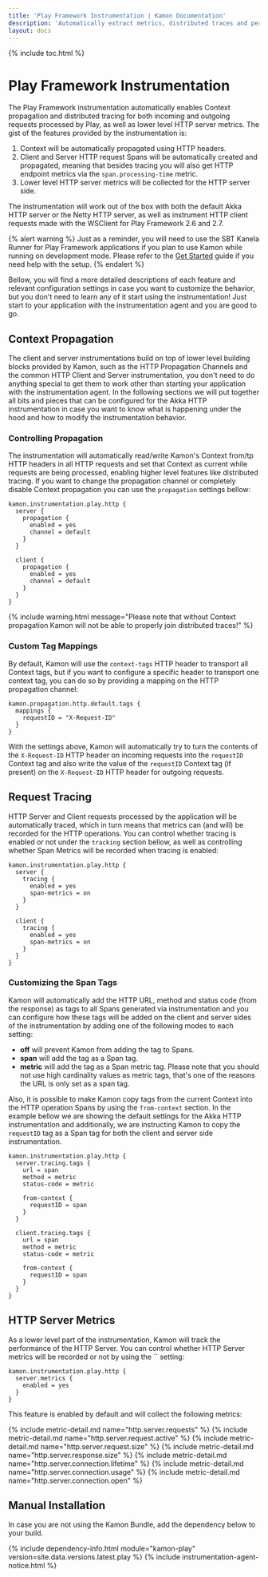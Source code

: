 ```yaml
---
title: 'Play Framework Instrumentation | Kamon Documentation'
description: 'Automatically extract metrics, distributed traces and perform context propagation on Play Framework applications'
layout: docs
---
```


{% include toc.html %}

Play Framework Instrumentation
==============================

The Play Framework instrumentation automatically enables Context propagation and distributed tracing for both incoming and
outgoing requests processed by Play, as well as lower level HTTP server metrics. The gist of the features provided
by the instrumentation is:
  1. Context will be automatically propagated using HTTP headers.
  2. Client and Server HTTP request Spans will be automatically created and propagated, meaning that besides tracing you
     will also get HTTP endpoint metrics via the `span.processing-time` metric.
  3. Lower level HTTP server metrics will be collected for the HTTP server side.

The instrumentation will work out of the box with both the default Akka HTTP server or the Netty HTTP server, as well
as instrument HTTP client requests made with the WSClient for Play Framework 2.6 and 2.7.

{% alert warning %}
Just as a reminder, you will need to use the SBT Kanela Runner for Play Framework
applications if you plan to use Kamon while running on development mode. Please refer to the <a href="/get-started/">Get
Started</a> guide if you need help with the setup.
{% endalert %}

Bellow, you will find a more detailed descriptions of each feature and relevant configuration settings in case you want
to customize the behavior, but you don't need to learn any of it start using the instrumentation! Just start to your
application with the instrumentation agent and you are good to go.


Context Propagation
-------------------

The client and server instrumentations build on top of lower level building blocks provided by Kamon, such as the HTTP
Propagation Channels and the common HTTP Client and Server instrumentation, you don't need to do anything special to get
them to work other than starting your application with the instrumentation agent. In the following sections we will put
together all bits and pieces that can be configured for the Akka HTTP instrumentation in case you want to know what is
happening under the hood and how to modify the instrumentation behavior.


### Controlling Propagation

The instrumentation will automatically read/write Kamon's Context from/tp HTTP headers in all HTTP requests and set that
Context as current while requests are being processed, enabling higher level features like distributed tracing. If you
want to change the propagation channel or completely disable Context propagation you can use the `propagation` settings
bellow:

```hcl
kamon.instrumentation.play.http {
  server {
    propagation {
      enabled = yes
      channel = default
    }
  }

  client {
    propagation {
      enabled = yes
      channel = default
    }
  }
}

```

{% include warning.html message="Please note that without Context propagation Kamon will not be able to properly join
distributed traces!" %}


### Custom Tag Mappings

By default, Kamon will use the `context-tags` HTTP header to transport all Context tags, but if you want to configure a
specific header to transport one context tag, you can do so by providing a mapping on the HTTP propagation channel:

```hcl
kamon.propagation.http.default.tags {
  mappings {
    requestID = "X-Request-ID"
  }
}
```

With the settings above, Kamon will automatically try to turn the contents of the `X-Request-ID` HTTP header on incoming
requests into the `requestID` Context tag and also write the value of the `requestID` Context tag (if present) on the
`X-Request-ID` HTTP header for outgoing requests.



Request Tracing
---------------

HTTP Server and Client requests processed by the application will be automatically traced, which in turn means that
metrics can (and will) be recorded for the HTTP operations. You can control whether tracing is enabled or not under the
`tracking` section bellow, as well as controlling whether Span Metrics will be recorded when tracing is enabled:

```hcl
kamon.instrumentation.play.http {
  server {
    tracing {
      enabled = yes
      span-metrics = on
    }
  }

  client {
    tracing {
      enabled = yes
      span-metrics = on
    }
  }
}

```

### Customizing the Span Tags

Kamon will automatically add the HTTP URL, method and status code (from the response) as tags to all Spans generated via
instrumentation and you can configure how these tags will be added on the client and server sides of the instrumentation
by adding one of the following modes to each setting:

- **off** will prevent Kamon from adding the tag to Spans.
- **span** will add the tag as a Span tag.
- **metric** will add the tag as a Span metric tag. Please note that you should not use high cardinality values as metric
  tags, that's one of the reasons the URL is only set as a span tag.

Also, it is possible to make Kamon copy tags from the current Context into the HTTP operation Spans by using the
`from-context` section. In the example bellow we are showing the default settings for the Akka HTTP instrumentation and
additionally, we are instructing Kamon to copy the `requestID` tag as a Span tag for both the client and server side
instrumentation.

```hcl
kamon.instrumentation.play.http {
  server.tracing.tags {
    url = span
    method = metric
    status-code = metric

    from-context {
      requestID = span
    }
  }

  client.tracing.tags {
    url = span
    method = metric
    status-code = metric

    from-context {
      requestID = span
    }
  }
}

```


HTTP Server Metrics
-------------------

As a lower level part of the instrumentation, Kamon will track the performance of the HTTP Server. You can control
whether HTTP Server metrics will be recorded or not by using the `` setting:

```hcl
kamon.instrumentation.play.http {
  server.metrics {
    enabled = yes
  }
}

```

This feature is enabled by default and will collect the following metrics:

{%  include metric-detail.md name="http.server.requests" %}
{%  include metric-detail.md name="http.server.request.active" %}
{%  include metric-detail.md name="http.server.request.size" %}
{%  include metric-detail.md name="http.server.response.size" %}
{%  include metric-detail.md name="http.server.connection.lifetime" %}
{%  include metric-detail.md name="http.server.connection.usage" %}
{%  include metric-detail.md name="http.server.connection.open" %}


Manual Installation
-------------------

In case you are not using the Kamon Bundle, add the dependency below to your build.

{% include dependency-info.html module="kamon-play" version=site.data.versions.latest.play %}
{% include instrumentation-agent-notice.html %}


[get-started]: /get-started/

